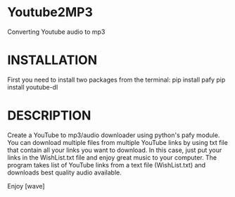 # Youtube2MP3
Converting Youtube audio to mp3


# INSTALLATION
First you need to install two packages from the terminal:
pip install pafy
pip install youtube-dl


# DESCRIPTION

Create a YouTube to mp3/audio downloader using python's pafy module. You can download multiple files from multiple YouTube links by using txt file that contain all your links you want to download.
In this case, just put your links in the WishList.txt file and enjoy great music to your computer.
The program takes list of YouTube links from a text file (WishList.txt) and downloads best quality audio available.

Enjoy [wave]
